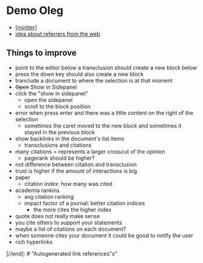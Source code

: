 # Demo Oleg

- [[mintter]]
- [idea about referrers from the web](https://www.notion.so/mintter/Oleg-s-idea-about-how-to-get-backlinks-from-the-web-b507179e93114be19ad860a7ed1fd5bf)

## Things to improve

- point to the editor below a transclusion should create a new block below
- press the down key should also create a new block
- tranclude a document to where the selection is at that moment
- ~~Open~~ Show in Sidepanel
- click the "show in sidepanel"
  - open the sidepanel
  - scroll to the block position
- error when press enter and there was a little content on the right of the selection
  - sometimes the caret moved to the new block and sometimes it stayed in the previous block
- show backlinks in the document's list items
  - transclusions and citations
- many citations = represents a larger crosscut of the opinion
  - pagerank should be higher?
- not difference between citation and transclusion
- trust is higher if the amount of interactions is big
- paper
  - citation index: how many was cited
- academia rankins
  - avg citation ranking
  - impact factor of a journal: better citation indices
    - the more cites the higher index
- quote does not really make sense
- you cite others to support your statements
- maybe a list of citations on each document?
- when someone cites your document it could be good to notify the user
- rich hyperlinks

[//begin]: # "Autogenerated link references for markdown compatibility"
[mintter]: mintter "Mintter"
[//end]: # "Autogenerated link references"s"
